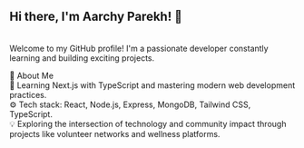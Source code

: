 <h2><b>Hi there, I'm Aarchy Parekh! 👋</b></h2>
<br/>
Welcome to my GitHub profile! I'm a passionate developer constantly learning and building exciting projects.

🚀 About Me
<br/>
🌱 Learning Next.js with TypeScript and mastering modern web development practices.
<br/>
⚙️ Tech stack: React, Node.js, Express, MongoDB, Tailwind CSS, TypeScript.
<br/>
💡 Exploring the intersection of technology and community impact through projects like volunteer networks and wellness platforms.
